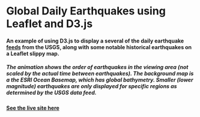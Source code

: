 # Global Daily Earthquakes using Leaflet and D3.js
#### An example of using D3.js to display a several of the daily earthquake [feeds](https://earthquake.usgs.gov/earthquakes/feed/v1.0/geojson.php) from the USGS, along with some notable historical earthquakes on a Leaflet slippy map.

##### The animation shows the order of earthquakes in the viewing area (not scaled by the actual time between earthquakes).  The background map is a the ESRI Ocean Basemap, which has global bathymetry.  Smaller (lower magnitude) earthquakes are only displayed for specific regions as determined by the USGS data feed.

#### [See the live site here](https://ryshackleton.github.io/global_daily_earthquakes_d3_leaflet/)
